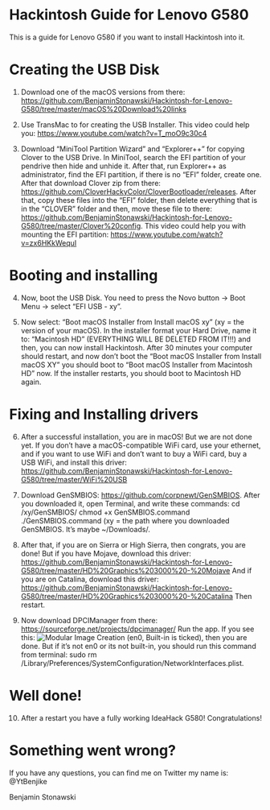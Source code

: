 # Hackintosh Guide for Lenovo G580

This is a guide for Lenovo G580 if you want to install Hackintosh into it.

# Creating the USB Disk

1.	Download one of the macOS versions from there: https://github.com/BenjaminStonawski/Hackintosh-for-Lenovo-G580/tree/master/macOS%20Download%20links

2.	Use TransMac to for creating the USB Installer. This video could help you: https://www.youtube.com/watch?v=T_moO9c30c4

3.	Download “MiniTool Partition Wizard” and “Explorer++” for copying Clover to the USB Drive. In MiniTool, search the EFI partition of your pendrive then hide and unhide it. After that, run Explorer++ as administrator, find the EFI partition, if there is no “EFI” folder, create one. After that download Clover zip from there: https://github.com/CloverHackyColor/CloverBootloader/releases. After that, copy these files into the “EFI” folder, then delete everything that is in the “CLOVER” folder and then, move these file to there: https://github.com/BenjaminStonawski/Hackintosh-for-Lenovo-G580/tree/master/Clover%20config. This video could help you with mounting the EFI partition: https://www.youtube.com/watch?v=zx6HKkWequI






# Booting and installing

4.	Now, boot the USB Disk. You need to press the Novo button -> Boot Menu -> select “EFI USB - xy”.

5.	Now select: “Boot macOS Installer from Install macOS xy” (xy = the version of your macOS). In the installer format your Hard Drive, name it to: “Macintosh HD” (EVERYTHING WILL BE DELETED FROM IT!!!) and then, you can now install Hackintosh. After 30 minutes your computer should restart, and now don’t boot the “Boot macOS Installer from Install macOS XY” you should boot to “Boot macOS Installer from Macintosh HD” now. If the installer restarts, you should boot to Macintosh HD again.

# Fixing and Installing drivers

6.	After a successful installation, you are in macOS! But we are not done yet. If you don’t have a macOS-compatible WiFi card, use your ethernet, and if you want to use WiFi and don’t want to buy a WiFi card, buy a USB WiFi, and install this driver: https://github.com/BenjaminStonawski/Hackintosh-for-Lenovo-G580/tree/master/WiFi%20USB


7.	Download GenSMBIOS: https://github.com/corpnewt/GenSMBIOS. After you downloaded it, open Terminal, and write these commands:
          cd /xy/GenSMBIOS/
          chmod +x GenSMBIOS.command
          ./GenSMBIOS.command
          (xy = the path where you downloaded GenSMBIOS. It’s    maybe ~/Downloads/.

8.	After that, if you are on Sierra or High Sierra, then congrats, you are done! But if you have Mojave, download this driver: https://github.com/BenjaminStonawski/Hackintosh-for-Lenovo-G580/tree/master/HD%20Graphics%203000%20-%20Mojave
          And if you are on Catalina, download this driver:       https://github.com/BenjaminStonawski/Hackintosh-for-Lenovo-G580/tree/master/HD%20Graphics%203000%20-%20Catalina
Then restart.

9.	Now download DPCIManager from there: https://sourceforge.net/projects/dpcimanager/
Run the app. If you see this: 
![Modular Image Creation]( https://media.discordapp.net/attachments/697226271222005803/708379985718542456/unknown.png)
(en0, Built-in is ticked), then you are done. But if it’s not en0 or its not built-in, you should run this command from terminal: 
sudo rm /Library/Preferences/SystemConfiguration/NetworkInterfaces.plist.

# Well done!

10.	After a restart you have a fully working IdeaHack G580! Congratulations!

# Something went wrong?

If you have any questions, you can find me on Twitter my name is: @YtBenjike

Benjamin Stonawski 


